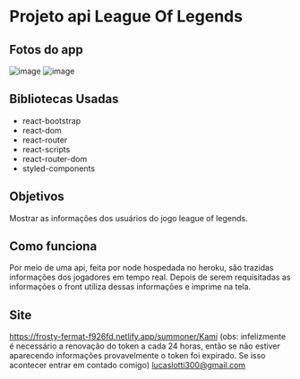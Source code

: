 # Projeto api League Of Legends

## Fotos do app
![image](https://user-images.githubusercontent.com/44738000/156947206-9556382f-5c35-4da5-bc64-e1c243e959bd.png)
![image](https://user-images.githubusercontent.com/44738000/156947214-59d4d470-c768-4831-8b8c-4a3e0cac3bb6.png)

## Bibliotecas Usadas
- react-bootstrap
- react-dom
- react-router
- react-scripts
- react-router-dom
- styled-components

## Objetivos
Mostrar as informações dos usuários do jogo league of legends.

## Como funciona
Por meio de uma api, feita por node hospedada no heroku, são trazidas informações dos jogadores em tempo real. Depois de serem requisitadas as informações o front utiliza dessas informações e imprime na tela.

## Site 
https://frosty-fermat-f926fd.netlify.app/summoner/Kami
(obs: infelizmente é necessário a renovação do token a cada 24 horas, então se não estiver aparecendo informações provavelmente o token foi expirado. Se isso acontecer entrar em contado comigo)
lucaslotti300@gmail.com

